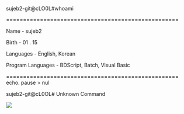
sujeb2-git@cLO0L#whoami

===================================================

Name - sujeb2

Birth - 01 . 15

Languages - English, Korean

Program Languages - BDScript, Batch, Visual Basic

===================================================
echo.
pause > nul

sujeb2-git@cL0OL#
Unknown Command

<a href="gmail.com" target="_blank"><img src="https://img.shields.io/badge/red?style=gmall&logo=gmall&logoColor=white"/></a>
